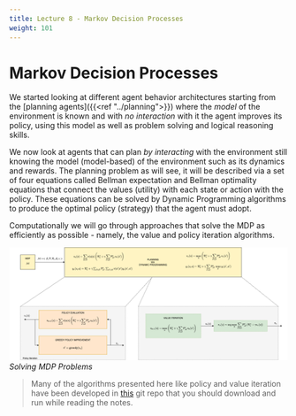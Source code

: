 ```yaml
---
title: Lecture 8 - Markov Decision Processes 
weight: 101
---
```


# Markov Decision Processes

We started looking at different agent behavior architectures starting from the [planning agents]({{<ref "../planning">}}) where the _model_ of the environment is known and with _no interaction_ with it the agent improves its policy, using this model as well as problem solving and logical reasoning skills. 

We now look at agents that can plan _by interacting_ with the environment still knowing the model (model-based) of the environment such as its dynamics and rewards. The planning problem as will see, it will be described via a set of four equations called Bellman expectation and Bellman optimality equations that connect the values (utility) with each state or action with the policy. These equations can be solved by Dynamic Programming algorithms to produce the optimal policy (strategy) that the agent must adopt. 

Computationally we will go through approaches that solve the MDP as efficiently as possible - namely, the value and policy iteration algorithms.

![solving-mpd](images/solving-mdp.png#center)
*Solving MDP Problems*

>  Many of the algorithms presented here like policy and value iteration have been developed in [this](https://github.com/rlcode/reinforcement-learning) git repo that you should download and run while reading the notes. 